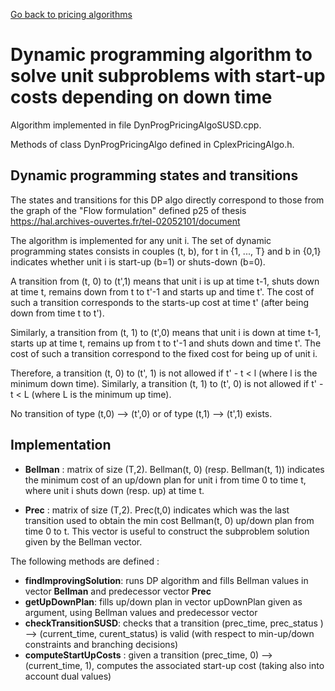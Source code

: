 
[Go back to pricing algorithms](pricing_algo.md)

# Dynamic programming algorithm to solve unit subproblems with start-up costs depending on down time

Algorithm implemented in file DynProgPricingAlgoSUSD.cpp.

Methods of class DynProgPricingAlgo defined in CplexPricingAlgo.h.

## Dynamic programming states and transitions

The states and transitions for this DP algo directly correspond to those from the graph of the "Flow formulation" defined p25 of thesis https://hal.archives-ouvertes.fr/tel-02052101/document 

The algorithm is implemented for any unit i.
The set of dynamic programming states consists in couples (t, b), for t in {1, ..., T} and b in {0,1} indicates whether unit i is start-up (b=1) or shuts-down (b=0).

A transition from (t, 0) to (t',1) means that unit i is up at time t-1, shuts down at time t, remains down from t to t'-1 and starts up and time t'. The cost of such a transition corresponds to the starts-up cost at time t' (after being down from time t to t').


Similarly, a transition from (t, 1) to (t',0) means that unit i is down at time t-1,  starts up at time t, remains up from t to t'-1 and shuts down and time t'. The cost of such a transition correspond to the fixed cost for being up of unit i.

Therefore, a transition (t, 0) to (t', 1) is not allowed if t' - t < l (where l is the minimum down time).
Similarly, a transition (t, 1) to (t', 0) is not allowed if t' - t < L (where L is the minimum up time).

No transition of type (t,0) --> (t',0) or of type (t,1) --> (t',1) exists.


## Implementation

* **Bellman** : matrix of size (T,2). Bellman(t, 0) (resp. Bellman(t, 1)) indicates the minimum cost of an up/down plan for unit i from time 0 to time t, where unit i shuts down  (resp. up) at time t.

* **Prec** : matrix of size (T,2). Prec(t,0) indicates which was the last transition used to obtain the min cost Bellman(t, 0) up/down plan from time 0 to t. This vector is useful to construct the subproblem solution given by the Bellman vector.

The following methods are defined :

  * **findImprovingSolution**: runs DP algorithm and fills Bellman values in vector **Bellman** and predecessor vector **Prec**
  * **getUpDownPlan**: fills up/down plan in vector upDownPlan given as argument, using Bellman values and predecessor vector
  * **checkTransitionSUSD**: checks that a transition (prec_time, prec_status ) --> (current_time, curent_status) is valid (with respect to min-up/down constraints and branching decisions)
  * **computeStartUpCosts** : given a transition (prec_time, 0) --> (current_time, 1), computes the associated start-up cost (taking also into account dual values)
